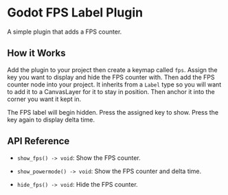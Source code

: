 # Godot FPS Label Plugin
A simple plugin that adds a FPS counter.

## How it Works
Add the plugin to your project then create a keymap called `fps`.  Assign the key you want to display and hide the FPS counter with.  Then add the FPS counter node into your project.  It inherits from a `Label` type so you will want to add it to a CanvasLayer for it to stay in position.  Then anchor it into the corner you want it kept in.

The FPS label will begin hidden.  Press the assigned key to show.  Press the key again to display delta time.

## API Reference
- `show_fps() -> void`:  Show the FPS counter.

- `show_powermode() -> void`:  Show the FPS counter and delta time.

- `hide_fps() -> void`:  Hide the FPS counter.
